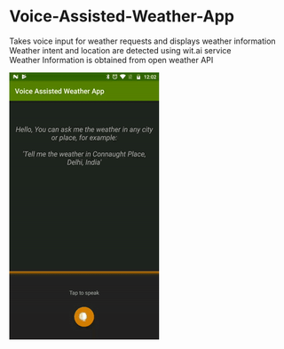 # Voice-Assisted-Weather-App
Takes voice input for weather requests and displays weather information  
Weather intent and location are detected using wit.ai service  
Weather Information is obtained from open weather API

![Animation](app/src/main/res/assets/vawa.gif)
